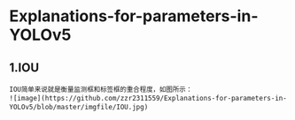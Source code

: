 # Explanations-for-parameters-in-YOLOv5

## 1.IOU
    IOU简单来说就是衡量监测框和标签框的重合程度，如图所示：
    ![image](https://github.com/zzr2311559/Explanations-for-parameters-in-YOLOv5/blob/master/imgfile/IOU.jpg)
